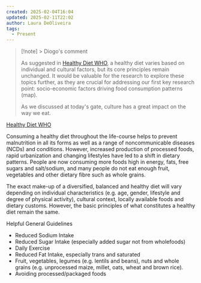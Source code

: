```yaml
---
created: 2025-02-04T16:04
updated: 2025-02-11T22:02
author: Laura DeOliveira
tags:
  - Present
---
```


> [!note] > Diogo's comment
>
>As suggested in [Healthy Diet WHO](https://www.who.int/news-room/fact-sheets/detail/healthy-diet), a healthy diet varies based on individual and cultural factors, but its core principles remain unchanged. It would be valuable for the research to explore these topics further, as they are crucial for addressing our first key research point: socio-economic factors driving food consumption patterns (map).
>
>As we discussed at today's gate, culture has a great impact on the way we eat.


[Healthy Diet WHO](https://www.who.int/news-room/fact-sheets/detail/healthy-diet)

Consuming a healthy diet throughout the life-course helps to prevent malnutrition in all its forms as well as a range of noncommunicable diseases (NCDs) and conditions. However, increased production of processed foods, rapid urbanization and changing lifestyles have led to a shift in dietary patterns. People are now consuming more foods high in energy, fats, free sugars and salt/sodium, and many people do not eat enough fruit, vegetables and other dietary fibre such as whole grains.

The exact make-up of a diversified, balanced and healthy diet will vary depending on individual characteristics (e.g. age, gender, lifestyle and degree of physical activity), cultural context, locally available foods and dietary customs. However, the basic principles of what constitutes a healthy diet remain the same.

Helpful General Guidelines 
- Reduced Sodium Intake
- Reduced Sugar Intake (especially added sugar not from wholefoods)
- Daily Exercise
- Reduced Fat Intake, especially trans and saturated 
- Fruit, vegetables, legumes (e.g. lentils and beans), nuts and whole grains (e.g. unprocessed maize, millet, oats, wheat and brown rice).
- Avoiding processed/packaged foods

